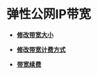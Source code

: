 # 弹性公网IP带宽<a name="eip_0011"></a>

-   **[修改带宽大小](修改带宽大小.md)**  

-   **[修改带宽计费方式](修改带宽计费方式.md)**  

-   **[带宽续费](带宽续费.md)**  


